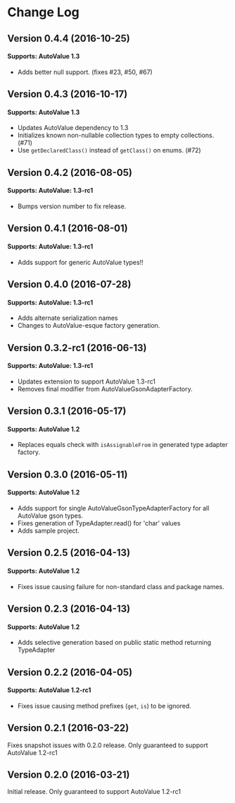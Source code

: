 # Change Log

## Version 0.4.4 (2016-10-25)

#### Supports: AutoValue 1.3

* Adds better null support. (fixes #23, #50, #67)

## Version 0.4.3 (2016-10-17)

#### Supports: AutoValue 1.3

* Updates AutoValue dependency to 1.3
* Initializes known non-nullable collection types to empty collections. (#71)
* Use `getDeclaredClass()` instead of `getClass()` on enums. (#72)

## Version 0.4.2 (2016-08-05)

#### Supports: AutoValue: 1.3-rc1

* Bumps version number to fix release.

## Version 0.4.1 (2016-08-01)

#### Supports: AutoValue: 1.3-rc1

* Adds support for generic AutoValue types!!

## Version 0.4.0 (2016-07-28)

#### Supports: AutoValue: 1.3-rc1

* Adds alternate serialization names
* Changes to AutoValue-esque factory generation.

## Version 0.3.2-rc1 (2016-06-13)

#### Supports: AutoValue: 1.3-rc1

* Updates extension to support AutoValue 1.3-rc1
* Removes final modifier from AutoValueGsonAdapterFactory.

## Version 0.3.1 (2016-05-17)

#### Supports: AutoValue 1.2
 
* Replaces equals check with `isAssignableFrom` in generated type adapter factory.

## Version 0.3.0 (2016-05-11)

#### Supports: AutoValue 1.2
 
* Adds support for single AutoValueGsonTypeAdapterFactory for all AutoValue gson types.
* Fixes generation of TypeAdapter.read() for 'char' values
* Adds sample project.

## Version 0.2.5 (2016-04-13)

#### Supports: AutoValue 1.2
 
* Fixes issue causing failure for non-standard class and package names.

## Version 0.2.3 (2016-04-13)

#### Supports: AutoValue 1.2
 
* Adds selective generation based on public static method returning TypeAdapter<Foo>

## Version 0.2.2 (2016-04-05)

#### Supports: AutoValue 1.2-rc1
 
* Fixes issue causing method prefixes (`get`, `is`) to be ignored.

## Version 0.2.1 (2016-03-22)

Fixes snapshot issues with 0.2.0 release. Only guaranteed to support AutoValue 1.2-rc1

## Version 0.2.0 (2016-03-21)

Initial release. Only guaranteed to support AutoValue 1.2-rc1
